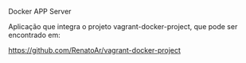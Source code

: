 Docker APP Server

Aplicação que integra o projeto vagrant-docker-project, que pode ser encontrado em:

https://github.com/RenatoAr/vagrant-docker-project